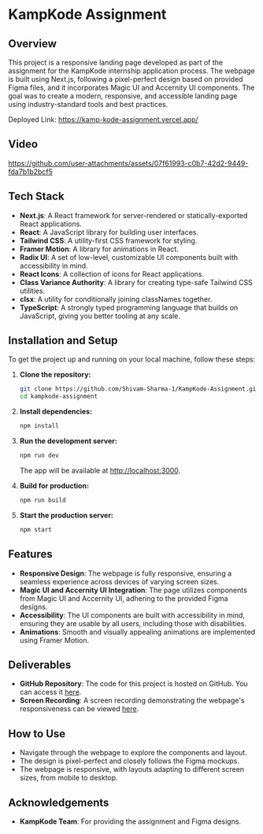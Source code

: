 # KampKode Assignment

## Overview

This project is a responsive landing page developed as part of the assignment for the KampKode internship application process. The webpage is built using Next.js, following a pixel-perfect design based on provided Figma files, and it incorporates Magic UI and Accernity UI components. The goal was to create a modern, responsive, and accessible landing page using industry-standard tools and best practices.

Deployed Link: https://kamp-kode-assignment.vercel.app/

## Video

https://github.com/user-attachments/assets/07f61993-c0b7-42d2-9449-fda7b1b2bcf5

## Tech Stack

- **Next.js**: A React framework for server-rendered or statically-exported React applications.
- **React**: A JavaScript library for building user interfaces.
- **Tailwind CSS**: A utility-first CSS framework for styling.
- **Framer Motion**: A library for animations in React.
- **Radix UI**: A set of low-level, customizable UI components built with accessibility in mind.
- **React Icons**: A collection of icons for React applications.
- **Class Variance Authority**: A library for creating type-safe Tailwind CSS utilities.
- **clsx**: A utility for conditionally joining classNames together.
- **TypeScript**: A strongly typed programming language that builds on JavaScript, giving you better tooling at any scale.

## Installation and Setup

To get the project up and running on your local machine, follow these steps:

1. **Clone the repository:**

   ```bash
   git clone https://github.com/Shivam-Sharma-1/KampKode-Assignment.git
   cd kampkode-assignment
   ```

2. **Install dependencies:**

   ```bash
   npm install
   ```

3. **Run the development server:**

   ```bash
   npm run dev
   ```

   The app will be available at [http://localhost:3000](http://localhost:3000).

4. **Build for production:**

   ```bash
   npm run build
   ```

5. **Start the production server:**

   ```bash
   npm start
   ```

## Features

- **Responsive Design**: The webpage is fully responsive, ensuring a seamless experience across devices of varying screen sizes.
- **Magic UI and Accernity UI Integration**: The page utilizes components from Magic UI and Accernity UI, adhering to the provided Figma designs.
- **Accessibility**: The UI components are built with accessibility in mind, ensuring they are usable by all users, including those with disabilities.
- **Animations**: Smooth and visually appealing animations are implemented using Framer Motion.

## Deliverables

- **GitHub Repository**: The code for this project is hosted on GitHub. You can access it [here](https://github.com/Shivam-Sharma-1/KampKode-Assignment).
- **Screen Recording**: A screen recording demonstrating the webpage's responsiveness can be viewed [here](https://drive.google.com/drive/folders/1aj-PVaU6JCKCRPk8tmh_5WGJ69nd4YF4?usp=sharing).

## How to Use

- Navigate through the webpage to explore the components and layout.
- The design is pixel-perfect and closely follows the Figma mockups.
- The webpage is responsive, with layouts adapting to different screen sizes, from mobile to desktop.

## Acknowledgements

- **KampKode Team**: For providing the assignment and Figma designs.
